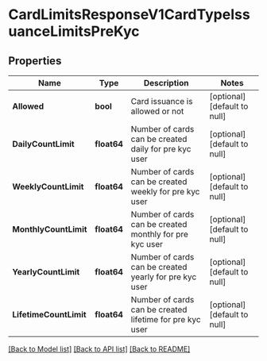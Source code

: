 # CardLimitsResponseV1CardTypeIssuanceLimitsPreKyc

## Properties
Name | Type | Description | Notes
------------ | ------------- | ------------- | -------------
**Allowed** | **bool** | Card issuance is allowed or not | [optional] [default to null]
**DailyCountLimit** | **float64** | Number of cards can be created daily for pre kyc user | [optional] [default to null]
**WeeklyCountLimit** | **float64** | Number of cards can be created weekly for pre kyc user | [optional] [default to null]
**MonthlyCountLimit** | **float64** | Number of cards can be created monthly for pre kyc user | [optional] [default to null]
**YearlyCountLimit** | **float64** | Number of cards can be created yearly for pre kyc user | [optional] [default to null]
**LifetimeCountLimit** | **float64** | Number of cards can be created lifetime for pre kyc user | [optional] [default to null]

[[Back to Model list]](../README.md#documentation-for-models) [[Back to API list]](../README.md#documentation-for-api-endpoints) [[Back to README]](../README.md)

